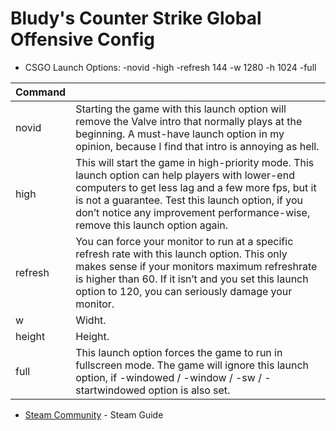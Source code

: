 # Bludy's Counter Strike Global Offensive Config

- CSGO Launch Options: -novid -high -refresh 144 -w 1280 -h 1024 -full

| Command |  |
| ------ | ------ |
| novid | Starting the game with this launch option will remove the Valve intro that normally plays at the beginning. A must-have launch option in my opinion, because I find that intro is annoying as hell. |
| high | This will start the game in high-priority mode. This launch option can help players with lower-end computers to get less lag and a few more fps, but it is not a guarantee. Test this launch option, if you don’t notice any improvement performance-wise, remove this launch option again. |
| refresh | You can force your monitor to run at a specific refresh rate with this launch option. This only makes sense if your monitors maximum refreshrate is higher than 60. If it isn’t and you set this launch option to 120, you can seriously damage your monitor. |
| w | Widht. |
| height | Height. |
| full | This launch option forces the game to run in fullscreen mode. The game will ignore this launch option, if -windowed / -window / -sw / -startwindowed option is also set. |

 * [Steam Community](https://steamcommunity.com/sharedfiles/filedetails/?l=turkish&id=379782151) - Steam Guide
